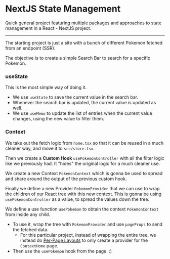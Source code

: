 # NextJS State Management 

Quick general project featuring multiple packages and approaches to state management in a React - NextJS project.

---
The starting project is just a site with a bunch of different Pokemon fetched from an endpoint (SSR).

The objective is to create a simple Search Bar to search for a specific Pokemon.
 
### useState

This is the most simple way of doing it.

- We use `useState` to save the current value in the search bar. 
- Whenever the search bar is updated, the current value is updated as well.
- We use `useMemo` to update the list of entries when the current value changes, using the new value to filter them. 

### Context

We take out the fetch logic from `home.tsx` so that it can be reused in a much cleaner way, and move it to  `src/store.tsx`.

Then we create a **Custom Hook** `usePokemonController` with all the filter logic like we previously had. It "hides" the original logic for a much cleaner use.

We create a new Context `PokemonContext` which is gonna be used to spread and share around the output of the previous custom hook. 

Finally we define a new Provider `PokemonProvider` that we can use to wrap the children of our React tree with this new context. This is gonna be using `usePokemonController` as a value, to spread the values down the tree.

We define a use function `usePokemon` to obtain the context `PokemonContext` from inside any child.

- To use it, wrap the tree with `PokemonProvider` and use `pageProps` to send the fetched data.
  - For this particular project, instead of wrapping the entire tree, we instead do [Per-Page Layouts](https://nextjs.org/docs/basic-features/layouts#per-page-layouts) to only create a provider for the `ContextHome` page.
- Then use the `usePokemon` hook from the page. :)

